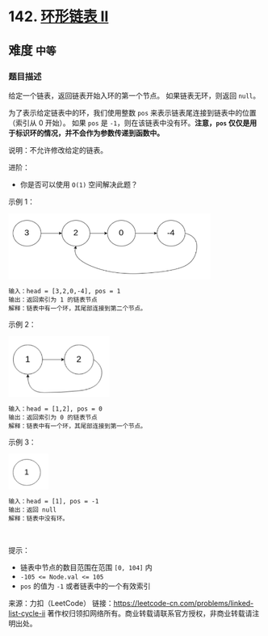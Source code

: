 # 142. [环形链表 II](https://leetcode-cn.com/problems/linked-list-cycle-ii/)  
<font size=5> 难度 `中等` </font>
---

### 题目描述

给定一个链表，返回链表开始入环的第一个节点。 如果链表无环，则返回 `null`。

为了表示给定链表中的环，我们使用整数 `pos` 来表示链表尾连接到链表中的位置（索引从 0 开始）。 如果 `pos` 是 `-1`，则在该链表中没有环。**注意，`pos` 仅仅是用于标识环的情况，并不会作为参数传递到函数中。**

说明：不允许修改给定的链表。

进阶：

* 你是否可以使用 `O(1)` 空间解决此题？
 

示例 1：

<img src="https://github.com/Mathstarry/Leetcode/blob/master/problems/0142_detectCycle/img/142_pic1.png" width = "400" height = "130" alt="" align=center />


```
输入：head = [3,2,0,-4], pos = 1
输出：返回索引为 1 的链表节点
解释：链表中有一个环，其尾部连接到第二个节点。
```
示例 2：

<img src="https://github.com/Mathstarry/Leetcode/blob/master/problems/0142_detectCycle/img/142_pic2.png" width = "200" height = "120" alt="" align=center />


```
输入：head = [1,2], pos = 0
输出：返回索引为 0 的链表节点
解释：链表中有一个环，其尾部连接到第一个节点。
```
示例 3：

<img src="https://github.com/Mathstarry/Leetcode/blob/master/problems/0142_detectCycle/img/142_pic3.png" width = "80" height = "70" alt="" align=center />


```
输入：head = [1], pos = -1
输出：返回 null
解释：链表中没有环。
```
 

提示：

* 链表中节点的数目范围在范围 `[0, 104]` 内
* `-105 <= Node.val <= 105`
* `pos` 的值为 `-1` 或者链表中的一个有效索引

来源：力扣（LeetCode）
链接：https://leetcode-cn.com/problems/linked-list-cycle-ii
著作权归领扣网络所有。商业转载请联系官方授权，非商业转载请注明出处。
